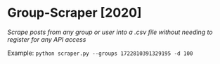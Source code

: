 # Group-Scraper [2020]
_Scrape posts from any group or user into a .csv file without needing to register for any API access_


Example: ```python scraper.py --groups 1722810391329195 -d 100```
